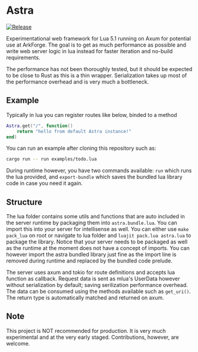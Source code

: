 # Astra

[![Release](https://github.com/ArkForgeLabs/Astra/actions/workflows/release.yml/badge.svg)](https://github.com/ArkForgeLabs/Astra/actions/workflows/release.yml)

Experimentational web framework for Lua 5.1 running on Axum for potential use at ArkForge. The goal is to get as much performance as possible and write web server logic in lua instead for faster iteration and no-build requirements.

The performance has not been thoroughly tested, but it should be expected to be close to Rust as this is a thin wrapper. Serialization takes up most of the performance overhead and is very much a bottleneck.

## Example

Typically in lua you can register routes like below, binded to a method

```lua
Astra.get("/", function()
    return "hello from default Astra instance!"
end)
```

You can run an example after cloning this repository such as:

```bash
cargo run -- run examples/todo.lua
```

During runtime however, you have two commands available: `run` which runs the lua provided, and `export-bundle` which saves the bundled lua library code in case you need it again.

## Structure

The lua folder contains some utils and functions that are auto included in the server runtime by packaging them into `astra.bundle.lua`. You can import this into your server for intellisense as well. You can either use `make pack_lua` on root or navigate to lua folder and `luajit pack.lua astra.lua` to package the library. Notice that your server needs to be packaged as well as the runtime at the moment does not have a concept of imports. You can however import the astra bundled library just fine as the import line is removed during runtime and replaced by the bundled code prelude.

The server uses axum and tokio for route definitions and accepts lua function as callback. Request data is sent as mlua's UserData however without serialization by default; saving serilization performance overhead. The data can be consumed using the methods available such as `get_uri()`. The return type is automatically matched and returned on axum.

## Note

This project is NOT recommended for production. It is very much experimental and at the very early staged. Contributions, however, are welcome.
